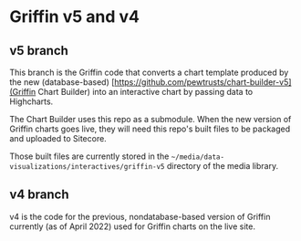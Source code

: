 # Griffin v5 and v4 

## v5 branch
This branch is the Griffin code that converts a chart template produced by the new (database-based) [https://github.com/pewtrusts/chart-builder-v5](Griffin Chart Builder) into an interactive chart by passing data to Highcharts.

The Chart Builder uses this repo as a submodule. When the new version of Griffin charts goes live, they will need this repo's built files to be packaged and uploaded to Sitecore.

Those built files are currently stored in the `~/media/data-visualizations/interactives/griffin-v5` directory of the media library.

## v4 branch
v4 is the code for the previous, nondatabase-based version of Griffin currently (as of April 2022) used for Griffin charts on the live site.